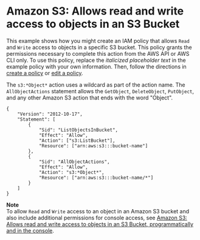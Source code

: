 # Amazon S3: Allows read and write access to objects in an S3 Bucket<a name="reference_policies_examples_s3_rw-bucket"></a>

This example shows how you might create an IAM policy that allows `Read` and `Write` access to objects in a specific S3 bucket\. This policy grants the permissions necessary to complete this action from the AWS API or AWS CLI only\. To use this policy, replace the *italicized placeholder text* in the example policy with your own information\. Then, follow the directions in [create a policy](access_policies_create.md) or [edit a policy](access_policies_manage-edit.md)\.

The `s3:*Object*` action uses a wildcard as part of the action name\. The `AllObjectActions` statement allows the `GetObject`, `DeleteObject`, `PutObject`, and any other Amazon S3 action that ends with the word "Object"\.

```
{
    "Version": "2012-10-17",
    "Statement": [
        {
            "Sid": "ListObjectsInBucket",
            "Effect": "Allow",
            "Action": ["s3:ListBucket"],
            "Resource": ["arn:aws:s3:::bucket-name"]
        },
        {
            "Sid": "AllObjectActions",
            "Effect": "Allow",
            "Action": "s3:*Object*",
            "Resource": ["arn:aws:s3:::bucket-name/*"]
        }
    ]
}
```

**Note**  
To allow `Read` and `Write` access to an object in an Amazon S3 bucket and also include additional permissions for console access, see [Amazon S3: Allows read and write access to objects in an S3 Bucket, programmatically and in the console](reference_policies_examples_s3_rw-bucket-console.md)\.
